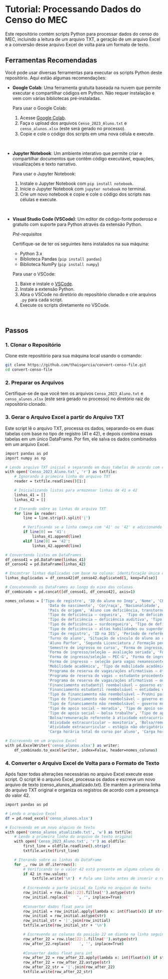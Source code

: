 # Tutorial: Processando Dados do Censo do MEC

Este repositório contém scripts Python para processar dados do censo do MEC, incluindo a leitura de um arquivo TXT, a geração de um arquivo Excel e a conversão desse arquivo Excel de volta para um formato de texto.
<br>

## Ferramentas Recomendadas

Você pode usar diversas ferramentas para executar os scripts Python deste repositório. Aqui estão algumas recomendações:

- **Google Colab**: Uma ferramenta gratuita baseada na nuvem que permite executar e compartilhar códigos em Python. Não requer instalação e vem com várias bibliotecas pré-instaladas.
  
  Para usar o Google Colab:
  1. Acesse [Google Colab](https://colab.research.google.com/).
  2. Faça o upload dos arquivos `Censo_2023_Aluno.txt` e `censo_alunos.xlsx` (este será gerado no processo).
  3. Copie e cole o código dos scripts em uma nova célula e execute.
<br>

- **Jupyter Notebook**: Um ambiente interativo que permite criar e compartilhar documentos que contêm código executável, equações, visualizações e texto narrativo.
  
  Para usar o Jupyter Notebook:
  1. Instale o Jupyter Notebook com `pip install notebook`.
  2. Inicie o Jupyter Notebook com `jupyter notebook` no terminal.
  3. Crie um novo notebook e copie e cole o código dos scripts nas células e execute.
<br>

- **Visual Studio Code (VSCode)**: Um editor de código-fonte poderoso e gratuito com suporte para Python através da extensão Python.

  *Pré-requisitos*

  Certifique-se de ter os seguintes itens instalados na sua máquina:
  - Python 3.x
  - Biblioteca Pandas (`pip install pandas`)
  - Biblioteca NumPy (`pip install numpy`)
  
  Para usar o VSCode:
  1. Baixe e instale o [VSCode](https://code.visualstudio.com/).
  2. Instale a extensão Python.
  3. Abra o VSCode no diretório do repositório clonado e crie arquivos `.py` para cada script.
  4. Execute os scripts diretamente no VSCode.
<br>

## Passos

### 1. Clonar o Repositório

Clone este repositório para sua máquina local usando o comando:

```bash
git clone https://github.com/thaisgarcia/convert-censo-file.git
cd convert-censo-file
```

### 2. Preparar os Arquivos
Certifique-se de que você tem os arquivos `Censo_2023_Aluno.txt` e `censo_alunos.xlsx` (este será gerado no processo) no diretório raiz do repositório clonado.

### 3. Gerar o Arquivo Excel a partir do Arquivo TXT
Este script lê o arquivo TXT, processa os dados, separando-os em duas tabelas com base no tipo de registro (41 e 42), e depois combina essas tabelas em um único DataFrame. Por fim, ele salva os dados combinados em um arquivo Excel.

```bash
import pandas as pd
import numpy as np

# Lendo arquivo TXT inicial e separando em duas tabelas de acordo com o número de registro
with open('Censo_2023_Aluno.txt', 'r') as txtfile:
    # Ignorando a primeira linha do arquivo TXT
    reader = txtfile.readlines()[1:]

    # Inicializando listas para armazenar linhas de 41 e 42
    linhas_41 = []
    linhas_42 = []

    # Iterando sobre as linhas do arquivo TXT
    for line in reader:
        line = line.strip().split('|')

        # Verificando se a linha começa com '41' ou '42' e adicionando à lista correspondente
        if line[0] == '41':
            linhas_41.append(line)
        elif line[0] == '42':
            linhas_42.append(line)

# Convertendo listas em DataFrames
df_censo41 = pd.DataFrame(linhas_41)
df_censo42 = pd.DataFrame(linhas_42)

# Encontrar linhas duplicadas com base na coluna: identificação única do aluno na IES
linhas_duplicadas = df_censo42[df_censo42.duplicated(1, keep=False)]

# Concatenando os DataFrames ao longo do eixo das colunas
df_combinado = pd.concat([df_censo41, df_censo42], axis=1)

nomes_colunas = ['Tipo de registro', 'ID do aluno no Inep', 'Nome', 'CPF', 'Documento de estrangeiro ou passaporte',
                   'Data de nascimento', 'Cor/raça', 'Nacionalidade', 'UF de nascimento', 'Município de nascimento',
                   'País de origem', 'Aluno com deficiência, transtorno do espectro autista (TEA), altas habilidades ou superdotação',
                   'Tipo de deficiência – cegueira',  'Tipo de deficiência – baixa visão e visão monocular', 'Tipo de deficiência – surdez',
                   'Tipo de deficiência – deficiência auditiva', 'Tipo de deficiência – deficiência física',
                   'Tipo de deficiência – surdocegueira', 'Tipo de deficiência – intelectual', 'Tipo de deficiência - Transtorno do espectro autista (TEA)',
                   'Tipo de deficiência – altas habilidades ou superdotação', 'Tipo de escola que concluiu o Ensino Médio',
                   'Tipo de registro', 'ID na IES', 'Período de referência', 'Código do curso', 'Código do polo do curso a distância',
                   'Turno do aluno', 'Situação de vínculo do aluno ao curso', 'Curso origem', 'Semestre de conclusão do curso',
                   'Aluno Parfor', 'Segunda Licenciatura / Formação pedagógica', 'Tipo - Segunda Licenciatura / Formação pedagógica',
                   'Semestre de ingresso no curso', 'Forma de ingresso/seleção – vestibular', 'Forma de ingresso/seleção – Enem',
                   'Forma de ingresso/seleção – avaliação seriada', 'Forma de ingresso/seleção – seleção simplificada', 'Forma de ingresso/seleção – Egresso BI/LI',
                   'Forma de ingresso/seleção – PEC-G', 'Forma de ingresso/seleção – transferência ex officio', 'Forma de ingresso/seleção – decisão judicial',
                   'Forma de ingresso – seleção para vagas remanescentes', 'Forma de ingresso – seleção para vagas de programas especiais',
                   'Mobilidade acadêmica', 'Tipo de mobilidade acadêmica', 'IES destino', 'País destino', 'Programa de reserva de vagas',
                   'Programa de reserva de vagas/ações afirmativas – étnico', 'Programa de reserva de vagas/ações afirmativas – pessoa com deficiência',
                   'Programa de reserva de vagas – estudante procedente de escola pública', 'Programa de reserva de vagas/ações afirmativas – social/renda familiar',
                   'Programa de reserva de vagas/ações afirmativas – outros', 'Financiamento estudantil', 'Financiamento estudantil reembolsável – Fies',
                   'Financiamento estudantil reembolsável – governo estadual', 'Financiamento estudantil reembolsável – governo municipal', 'Financiamento estudantil reembolsável – IES',
                   'Financiamento estudantil reembolsável – entidades externas', 'Tipo de financiamento não reembolsável – ProUni integral',
                   'Tipo de financiamento não reembolsável – ProUni parcial', 'Tipo de financiamento não reembolsável – entidades externas',
                   'Tipo de financiamento não reembolsável – governo estadual', 'Tipo de financiamento não reembolsável – IES',
                   'Tipo de financiamento não reembolsável – governo municipal', 'Apoio social', 'Tipo de apoio social – alimentação',
                   'Tipo de apoio social – moradia', 'Tipo de apoio social – transporte', 'Tipo de apoio social – material didático',
                   'Tipo de apoio social – bolsa trabalho', 'Tipo de apoio social – bolsa permanência', 'Atividade extracurricular', 'Atividade extracurricular – pesquisa',
                   'Bolsa/remuneração referente à atividade extracurricular – pesquisa', 'Atividade extracurricular – extensão', 'Bolsa/remuneração referente à atividade extracurricular – extensão',
                   'Atividade extracurricular – monitoria', 'Bolsa/remuneração referente à atividade extracurricular – monitoria',
                   'Atividade extracurricular – estágio não obrigatório', 'Bolsa/remuneração referente à atividade extracurricular – estágio não obrigatório',
                   'Carga horária total do curso por aluno', 'Carga horária integralizada pelo aluno', 'Justificativa']

# Escrevendo em um arquivo Excel
with pd.ExcelWriter('censo_alunos.xlsx') as writer:
    df_combinado.to_excel(writer, index=False, header=nomes_colunas)
```

### 4. Converter o Arquivo Excel de Volta para o Formato de Texto
Após fazer todas alterações necessárias no arquivo Excel execute esse script. O script lê o arquivo Excel, processa os dados e escreve um novo arquivo de texto (censo_alunos_atualizado.txt). Ele mantém a primeira linha do arquivo TXT original e organiza os registros de acordo com a presença do valor 42.

```bash
import pandas as pd

# Lendo o arquivo Excel
df = pd.read_excel('censo_alunos.xlsx')

# Escrevendo em um novo arquivo de texto
with open('censo_alunos_atualizado.txt', 'w') as txtfile:
    # Lendo a primeira linha do arquivo de texto original
    with open('Censo_2023_Aluno.txt', 'r') as oldfile:
        first_line = oldfile.readline().strip()
        txtfile.write(first_line)  

    # Iterando sobre as linhas do DataFrame
    for _, row in df.iterrows():
        # Verificando se o valor 42 está presente em alguma coluna da linha
        if 42 in row.values:
            txtfile.write('\n')  # Pula uma linha antes de inserir o registro 42
        
        # Escrevendo a parte inicial da linha no arquivo de texto
        row_initial = row.iloc[:22].fillna('').astype(str)
        row_initial.replace('   ', '', inplace=True)
        
        #Converter dados float para int
        row_initial = row_initial.apply(lambda x: int(float(x)) if str(x).replace('.', '').isdigit() else x)
        row_initial = row_initial.astype(str)
        row_initial_str = '|'.join(row_initial)
        txtfile.write(row_initial_str + '\n')

        # Escrevendo as colunas da posição 22 em diante na linha seguinte
        row_after_22 = row.iloc[22:].fillna('').astype(str)
        row_after_22.replace('   ', '', inplace=True)
        
        #Converter dados float para int
        row_after_22 = row_after_22.apply(lambda x: int(float(x)) if str(x).replace('.', '').isdigit() else x)
        row_after_22 = row_after_22.astype(str)
        row_after_22_str = '|'.join(row_after_22)
        txtfile.write(row_after_22_str)
```
